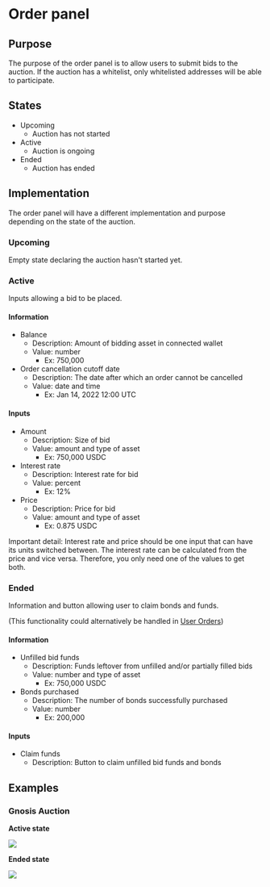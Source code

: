 # Order panel

## Purpose

The purpose of the order panel is to allow users to submit bids to the auction. If the auction has a whitelist, only whitelisted addresses will be able to participate.

## States

* Upcoming
  * Auction has not started
* Active
  * Auction is ongoing
* Ended
  * Auction has ended

## Implementation

The order panel will have a different implementation and purpose depending on the state of the auction.

### Upcoming

Empty state declaring the auction hasn't started yet.

### Active

Inputs allowing a bid to be placed.

#### **Information**

* Balance
  * Description: Amount of bidding asset in connected wallet
  * Value: number
    * Ex: 750,000
* Order cancellation cutoff date
  * Description: The date after which an order cannot be cancelled
  * Value: date and time
    * Ex: Jan 14, 2022 12:00 UTC

#### **Inputs**

* Amount
  * Description: Size of bid
  * Value: amount and type of asset
    * Ex: 750,000 USDC
* Interest rate
  * Description: Interest rate for bid
  * Value: percent
    * Ex: 12%
* Price
  * Description: Price for bid
  * Value: amount and type of asset
    * Ex: 0.875 USDC

Important detail: Interest rate and price should be one input that can have its units switched between. The interest rate can be calculated from the price and vice versa. Therefore, you only need one of the values to get both.

### Ended

Information and button allowing user to claim bonds and funds.

(This functionality could alternatively be handled in [User Orders](user\_orders.md))

#### **Information**

* Unfilled bid funds
  * Description: Funds leftover from unfilled and/or partially filled bids
  * Value: number and type of asset
    * Ex: 750,000 USDC
* Bonds purchased
  * Description: The number of bonds successfully purchased
  * Value: number
    * Ex: 200,000

#### **Inputs**

* Claim funds
  * Description: Button to claim unfilled bid funds and bonds

## Examples

### Gnosis Auction

**Active state**

![](../../../../../spec/assets/gnosis/bidding\_during.png)

**Ended state**

![](../../../../../spec/assets/gnosis/bidding\_post.png)
